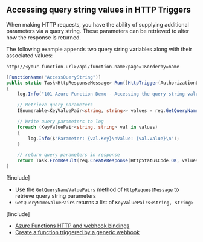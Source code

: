 ## Accessing query string values in HTTP Triggers

When making HTTP requests, you have the ability of supplying additional parameters via a query string. These parameters can be retrieved to alter how the response is returned.

The following example appends two query string variables along with their associated values:

   `http://<your-function-url>/api/function-name?page=1&orderby=name`

```csharp
[FunctionName("AccessQueryString")]
public static Task<HttpResponseMessage> Run([HttpTrigger(AuthorizationLevel.Anonymous, "GET")]HttpRequestMessage req, TraceWriter log)
{
    log.Info("101 Azure Function Demo - Accessing the query string values in HTTP Triggers");

    // Retrieve query parameters
    IEnumerable<KeyValuePair<string, string>> values = req.GetQueryNameValuePairs();

    // Write query parameters to log
    foreach (KeyValuePair<string, string> val in values)
    {
        log.Info($"Parameter: {val.Key}\nValue: {val.Value}\n");
    }

    // return query parameters in response
    return Task.FromResult(req.CreateResponse(HttpStatusCode.OK, values));
}

```

[!include[](../includes/takeaways-heading.md)]
* Use the `GetQueryNameValuePairs` method of `HttpRequestMessage` to retrieve query string parameters
* `GetQueryNameValuePairs` returns a list of `KeyValuePairs<string, string>`

[!include[](../includes/read-more-heading.md)]
* [Azure Functions HTTP and webhook bindings](https://docs.microsoft.com/azure/azure-functions/functions-bindings-http-webhook)
*  [Create a function triggered by a generic webhook](https://docs.microsoft.com/azure/azure-functions/functions-create-generic-webhook-triggered-function)